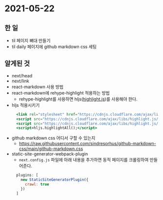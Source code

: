 # 2021-05-22

## 한 일

- til 페이지 뼈대 만들기
- til daily 페이지에 github markdown css 세팅

## 알게된 것

- next/head
- next/link
- react-markdown 사용 방법
- react-markdown에 rehype-highlight 적용하는 방법
  - rehype-highlight를 사용하면 hljs([highlight.js](https://highlightjs.org/))를 사용해야 한다.
- hljs 적용시키기
  ```jsx
    <link rel="stylesheet" href="https://cdnjs.cloudflare.com/ajax/libs/highlight.js/10.7.2/styles/default.min.css" />
    <script src="https://cdnjs.cloudflare.com/ajax/libs/highlight.js/10.7.2/highlight.min.js" />
    <script src="https://cdnjs.cloudflare.com/ajax/libs/highlight.js/10.7.2/languages/go.min.js" />
    <script>hljs.highlightAll();</script>
  ```
- github markdown css 어디서 구할 수 있는지
  - https://raw.githubusercontent.com/sindresorhus/github-markdown-css/main/github-markdown.css
- static-site-generator-webpack-plugin
  - `next.config.js` 파일에 아래 내용을 추가하면 동적 페이지를 크롤링하여 만들어준다.
  ```js
    plugins: [
      new StaticSiteGeneratorPlugin({
        crawl: true
      })
    ]
  ```